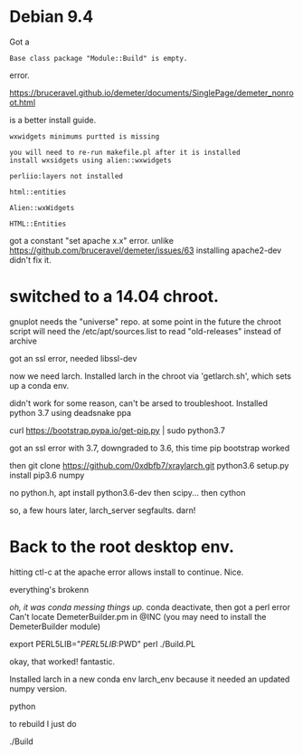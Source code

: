 
# Debian 9.4

Got a 

```
Base class package "Module::Build" is empty.
```
error.

https://bruceravel.github.io/demeter/documents/SinglePage/demeter_nonroot.html 

is a better install guide.

```
wxwidgets minimums purtted is missing

you will need to re-run makefile.pl after it is installed
install wxsidgets using alien::wxwidgets

perliio:layers not installed

html::entities

Alien::wxWidgets

HTML::Entities
```

got a constant "set apache x.x" error.
unlike https://github.com/bruceravel/demeter/issues/63
installing apache2-dev didn't fix it.


# switched to a 14.04 chroot.

gnuplot needs the "universe" repo.
at some point in the future the chroot script will need the /etc/apt/sources.list to read "old-releases" instead of archive

got an ssl error, needed libssl-dev


now we need larch. Installed larch in the chroot via 'getlarch.sh', which sets up a conda env.

didn't work for some reason, can't be arsed to troubleshoot. Installed python 3.7 using deadsnake ppa


curl https://bootstrap.pypa.io/get-pip.py | sudo python3.7

got an ssl error with 3.7, downgraded to 3.6, this time pip bootstrap worked

then
git clone https://github.com/0xdbfb7/xraylarch.git
python3.6 setup.py install
pip3.6 numpy

no python.h, 
apt install python3.6-dev 
then scipy...
then cython

so, a few hours later, larch_server segfaults. darn!

# Back to the root desktop env.

hitting ctl-c at the apache error allows install to continue. Nice.

everything's brokenn

*oh, it was conda messing things up.* conda deactivate, then got a perl error
Can't locate DemeterBuilder.pm in @INC (you may need to install the DemeterBuilder module)

export PERL5LIB="$PERL5LIB:$PWD"
perl ./Build.PL


okay, that worked! fantastic.


Installed larch in a new conda env larch_env because it needed an updated numpy version.

python 


to rebuild I just do 

./Build


